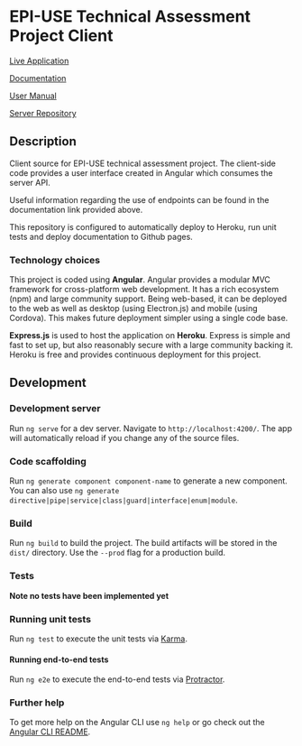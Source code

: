 # EPI-USE Technical Assessment Project Client

[Live Application](https://epi-use-assessment.herokuapp.com)

[Documentation](https://evansmatthew97.github.io/epi-use-assessment-client/)

[User Manual](user-manual.pdf)

[Server Repository](https://github.com/EvansMatthew97/epi-use-assessment-server)

## Description
Client source for EPI-USE technical assessment project. The client-side code provides a user interface created in Angular which consumes the server API.

Useful information regarding the use of endpoints can be found in the documentation link provided above.

This repository is configured to automatically deploy to Heroku, run unit tests and deploy documentation to Github pages.

### Technology choices
This project is coded using **Angular**. Angular provides a modular MVC framework for cross-platform web development. It has a rich ecosystem (npm) and large community support. Being web-based, it can be deployed to the web as well as desktop (using Electron.js) and mobile (using Cordova). This makes future deployment simpler using a single code base.

**Express.js** is used to host the application on **Heroku**. Express is simple and fast to set up, but also reasonably secure with a large community backing it. Heroku is free and provides continuous deployment for this project.

## Development
### Development server

Run `ng serve` for a dev server. Navigate to `http://localhost:4200/`. The app will automatically reload if you change any of the source files.

### Code scaffolding

Run `ng generate component component-name` to generate a new component. You can also use `ng generate directive|pipe|service|class|guard|interface|enum|module`.

### Build

Run `ng build` to build the project. The build artifacts will be stored in the `dist/` directory. Use the `--prod` flag for a production build.

### Tests
**Note no tests have been implemented yet**
### Running unit tests

Run `ng test` to execute the unit tests via [Karma](https://karma-runner.github.io).

#### Running end-to-end tests

Run `ng e2e` to execute the end-to-end tests via [Protractor](http://www.protractortest.org/).

### Further help

To get more help on the Angular CLI use `ng help` or go check out the [Angular CLI README](https://github.com/angular/angular-cli/blob/master/README.md).
